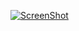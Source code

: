 [![ScreenShot](https://i.ytimg.com/vi/R71oo-5NmPE/hqdefault.jpg)](http://www.youtube.com/watch?v=R71oo-5NmPE&list=PL68F511F6E3C122EB)